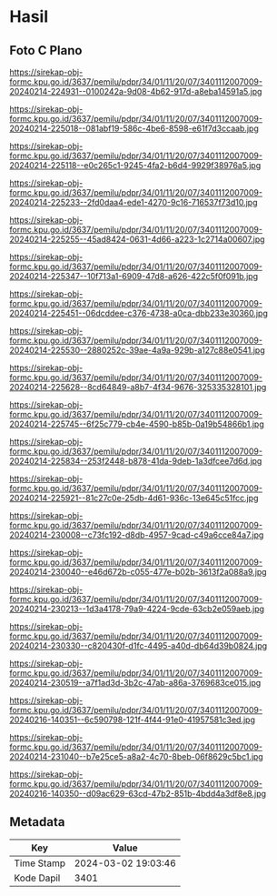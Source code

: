 # Hasil

## Foto C Plano

https://sirekap-obj-formc.kpu.go.id/3637/pemilu/pdpr/34/01/11/20/07/3401112007009-20240214-224931--0100242a-9d08-4b62-917d-a8eba14591a5.jpg

https://sirekap-obj-formc.kpu.go.id/3637/pemilu/pdpr/34/01/11/20/07/3401112007009-20240214-225018--081abf19-586c-4be6-8598-e61f7d3ccaab.jpg

https://sirekap-obj-formc.kpu.go.id/3637/pemilu/pdpr/34/01/11/20/07/3401112007009-20240214-225118--e0c265c1-9245-4fa2-b6d4-9929f38976a5.jpg

https://sirekap-obj-formc.kpu.go.id/3637/pemilu/pdpr/34/01/11/20/07/3401112007009-20240214-225233--2fd0daa4-ede1-4270-9c16-716537f73d10.jpg

https://sirekap-obj-formc.kpu.go.id/3637/pemilu/pdpr/34/01/11/20/07/3401112007009-20240214-225255--45ad8424-0631-4d66-a223-1c2714a00607.jpg

https://sirekap-obj-formc.kpu.go.id/3637/pemilu/pdpr/34/01/11/20/07/3401112007009-20240214-225347--10f713a1-6909-47d8-a626-422c5f0f091b.jpg

https://sirekap-obj-formc.kpu.go.id/3637/pemilu/pdpr/34/01/11/20/07/3401112007009-20240214-225451--06dcddee-c376-4738-a0ca-dbb233e30360.jpg

https://sirekap-obj-formc.kpu.go.id/3637/pemilu/pdpr/34/01/11/20/07/3401112007009-20240214-225530--2880252c-39ae-4a9a-929b-a127c88e0541.jpg

https://sirekap-obj-formc.kpu.go.id/3637/pemilu/pdpr/34/01/11/20/07/3401112007009-20240214-225628--8cd64849-a8b7-4f34-9676-325335328101.jpg

https://sirekap-obj-formc.kpu.go.id/3637/pemilu/pdpr/34/01/11/20/07/3401112007009-20240214-225745--6f25c779-cb4e-4590-b85b-0a19b54866b1.jpg

https://sirekap-obj-formc.kpu.go.id/3637/pemilu/pdpr/34/01/11/20/07/3401112007009-20240214-225834--253f2448-b878-41da-9deb-1a3dfcee7d6d.jpg

https://sirekap-obj-formc.kpu.go.id/3637/pemilu/pdpr/34/01/11/20/07/3401112007009-20240214-225921--81c27c0e-25db-4d61-936c-13e645c51fcc.jpg

https://sirekap-obj-formc.kpu.go.id/3637/pemilu/pdpr/34/01/11/20/07/3401112007009-20240214-230008--c73fc192-d8db-4957-9cad-c49a6cce84a7.jpg

https://sirekap-obj-formc.kpu.go.id/3637/pemilu/pdpr/34/01/11/20/07/3401112007009-20240214-230040--e46d672b-c055-477e-b02b-3613f2a088a9.jpg

https://sirekap-obj-formc.kpu.go.id/3637/pemilu/pdpr/34/01/11/20/07/3401112007009-20240214-230213--1d3a4178-79a9-4224-9cde-63cb2e059aeb.jpg

https://sirekap-obj-formc.kpu.go.id/3637/pemilu/pdpr/34/01/11/20/07/3401112007009-20240214-230330--c820430f-d1fc-4495-a40d-db64d39b0824.jpg

https://sirekap-obj-formc.kpu.go.id/3637/pemilu/pdpr/34/01/11/20/07/3401112007009-20240214-230519--a7f1ad3d-3b2c-47ab-a86a-3769683ce015.jpg

https://sirekap-obj-formc.kpu.go.id/3637/pemilu/pdpr/34/01/11/20/07/3401112007009-20240216-140351--6c590798-121f-4f44-91e0-41957581c3ed.jpg

https://sirekap-obj-formc.kpu.go.id/3637/pemilu/pdpr/34/01/11/20/07/3401112007009-20240214-231040--b7e25ce5-a8a2-4c70-8beb-06f8629c5bc1.jpg

https://sirekap-obj-formc.kpu.go.id/3637/pemilu/pdpr/34/01/11/20/07/3401112007009-20240216-140350--d09ac629-63cd-47b2-851b-4bdd4a3df8e8.jpg


## Metadata

| Key        | Value               |
| ---------- | ------------------- |
| Time Stamp | 2024-03-02 19:03:46 |
| Kode Dapil | 3401                |



